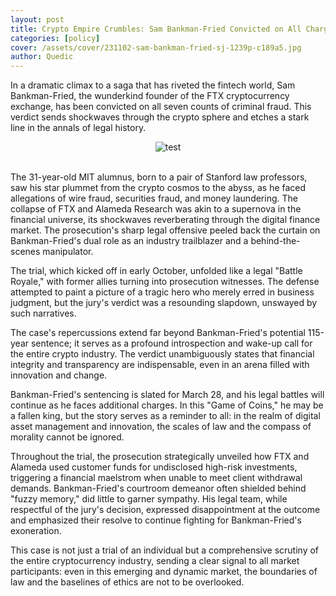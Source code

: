```yaml
---
layout: post
title: Crypto Empire Crumbles: Sam Bankman-Fried Convicted on All Charges
categories: [policy]
cover: /assets/cover/231102-sam-bankman-fried-sj-1239p-c189a5.jpg
author: Quedic
---
```


In a dramatic climax to a saga that has riveted the fintech world, Sam Bankman-Fried, the wunderkind founder of the FTX cryptocurrency exchange, has been convicted on all seven counts of criminal fraud. This verdict sends shockwaves through the crypto sphere and etches a stark line in the annals of legal history.

<center><img src="https://substackcdn.com/image/fetch/w_1456,c_limit,f_webp,q_auto:good,fl_progressive:steep/https%3A%2F%2Fbucketeer-e05bbc84-baa3-437e-9518-adb32be77984.s3.amazonaws.com%2Fpublic%2Fimages%2Ffac1993e-2e42-476e-8690-9575a512c0d3_1275x763.png" title="test"></center>
<br>

The 31-year-old MIT alumnus, born to a pair of Stanford law professors, saw his star plummet from the crypto cosmos to the abyss, as he faced allegations of wire fraud, securities fraud, and money laundering. The collapse of FTX and Alameda Research was akin to a supernova in the financial universe, its shockwaves reverberating through the digital finance market. The prosecution's sharp legal offensive peeled back the curtain on Bankman-Fried's dual role as an industry trailblazer and a behind-the-scenes manipulator.

The trial, which kicked off in early October, unfolded like a legal "Battle Royale," with former allies turning into prosecution witnesses. The defense attempted to paint a picture of a tragic hero who merely erred in business judgment, but the jury's verdict was a resounding slapdown, unswayed by such narratives.

The case's repercussions extend far beyond Bankman-Fried's potential 115-year sentence; it serves as a profound introspection and wake-up call for the entire crypto industry. The verdict unambiguously states that financial integrity and transparency are indispensable, even in an arena filled with innovation and change.

Bankman-Fried's sentencing is slated for March 28, and his legal battles will continue as he faces additional charges. In this "Game of Coins," he may be a fallen king, but the story serves as a reminder to all: in the realm of digital asset management and innovation, the scales of law and the compass of morality cannot be ignored.

Throughout the trial, the prosecution strategically unveiled how FTX and Alameda used customer funds for undisclosed high-risk investments, triggering a financial maelstrom when unable to meet client withdrawal demands. Bankman-Fried's courtroom demeanor often shielded behind "fuzzy memory," did little to garner sympathy. His legal team, while respectful of the jury's decision, expressed disappointment at the outcome and emphasized their resolve to continue fighting for Bankman-Fried's exoneration.

This case is not just a trial of an individual but a comprehensive scrutiny of the entire cryptocurrency industry, sending a clear signal to all market participants: even in this emerging and dynamic market, the boundaries of law and the baselines of ethics are not to be overlooked.
